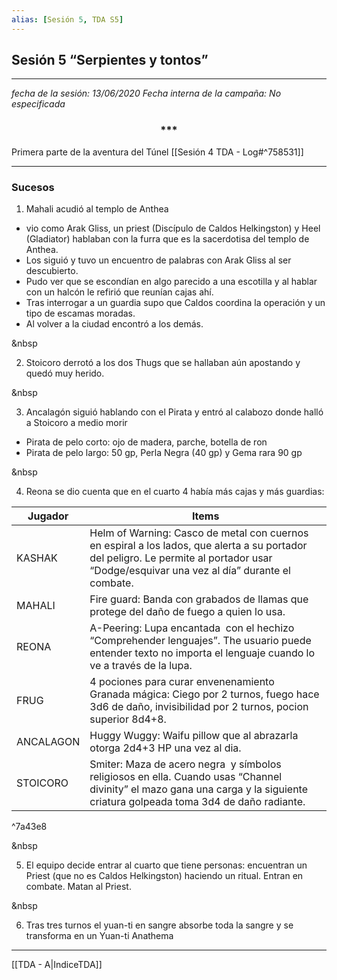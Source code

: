 ```yaml
---
alias: [Sesión 5, TDA S5]
---
```


## Sesión 5 “Serpientes y tontos”
---

_fecha de la sesión: 13/06/2020
Fecha interna de la campaña: No especificada_

<div align='center'>
   <h3> *** </h3>
</div>

Primera parte de la aventura del Túnel [[Sesión 4 TDA - Log#^758531]]

---

### Sucesos

1. Mahali acudió al templo de Anthea
- vio como Arak Gliss, un priest (Discípulo de Caldos Helkingston) y Heel (Gladiator) hablaban con la furra que es la sacerdotisa del templo de Anthea.   
- Los siguió y tuvo un encuentro de palabras con Arak Gliss al ser descubierto.
- Pudo ver que se escondían en algo parecido a una escotilla y al hablar con un halcón le refirió que reunían cajas ahí.
- Tras interrogar a un guardia supo que Caldos coordina la operación y un tipo de escamas moradas.
- Al volver a la ciudad encontró a los demás.

&nbsp

2. Stoicoro derrotó a los dos Thugs que se hallaban aún apostando y quedó muy herido.

&nbsp

3. Ancalagón siguió hablando con el Pirata y entró al calabozo donde halló a Stoicoro a medio morir  
-   Pirata de pelo corto: ojo de madera, parche, botella de ron
-   Pirata de pelo largo: 50 gp, Perla Negra (40 gp) y Gema rara 90 gp

&nbsp

4. Reona se dio cuenta que en el cuarto 4 había más cajas y más guardias:

| Jugador | Items |
|---|---|
| KASHAK |Helm of Warning: Casco de metal con cuernos en espiral a los lados, que alerta a su portador del peligro. Le permite al portador usar “Dodge/esquivar una vez al día” durante el combate.|
| MAHALI |Fire guard: Banda con grabados de llamas que protege del daño de fuego a quien lo usa. | 
| REONA |A-Peering: Lupa encantada  con el hechizo “Comprehender lenguajes”. The usuario puede entender texto no importa el lenguaje cuando lo ve a través de la lupa.|
| FRUG |4 pociones para curar envenenamiento <br/> Granada mágica: Ciego por 2 turnos, fuego hace 3d6 de daño, invisibilidad por 2 turnos, pocion superior 8d4+8.|
| ANCALAGON |Huggy Wuggy: Waifu pillow que al abrazarla otorga 2d4+3 HP una vez al dia.|
| STOICORO |Smiter: Maza de acero negra  y símbolos religiosos en ella. Cuando usas “Channel divinity” el mazo gana una carga y la siguiente criatura golpeada toma 3d4 de daño radiante.|

^7a43e8

&nbsp
    
5. El equipo decide entrar al cuarto que tiene personas: encuentran un Priest (que no es Caldos Helkingston) haciendo un ritual. Entran en combate. Matan al Priest.

&nbsp

6. Tras tres turnos el yuan-ti en sangre absorbe toda la sangre y se transforma en un Yuan-ti Anathema

---

[[TDA - A|IndiceTDA]]